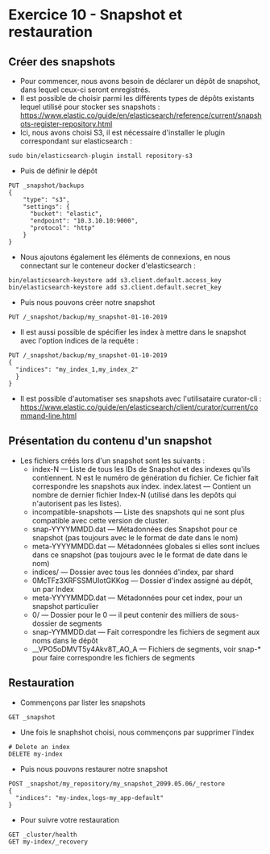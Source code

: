# Exercice 10 - Snapshot et restauration


## Créer des snapshots

* Pour commencer, nous avons besoin de déclarer un dépôt de snapshot, dans lequel ceux-ci seront enregistrés. 
* Il est possible de choisir parmi les différents types de dépôts existants lequel utilisé pour stocker ses snapshots : https://www.elastic.co/guide/en/elasticsearch/reference/current/snapshots-register-repository.html 
* Ici, nous avons choisi S3, il est nécessaire d'installer le plugin correspondant sur elasticsearch :
```
sudo bin/elasticsearch-plugin install repository-s3
```
* Puis de définir le dépôt
```
PUT _snapshot/backups
{
    "type": "s3",
    "settings": {
      "bucket": "elastic",
      "endpoint": "10.3.10.10:9000",
      "protocol": "http"
    }
}
```
* Nous ajoutons également les éléments de connexions, en nous connectant sur le conteneur docker d'elasticsearch :
```
bin/elasticsearch-keystore add s3.client.default.access_key
bin/elasticsearch-keystore add s3.client.default.secret_key
```
* Puis nous pouvons créer notre snapshot
```
PUT /_snapshot/backup/my_snapshot-01-10-2019
```
* Il est aussi possible de spécifier les index à mettre dans le snapshot avec l'option indices de la requête :
```
PUT /_snapshot/backup/my_snapshot-01-10-2019
{
  "indices": "my_index_1,my_index_2"
  }
}
```

* Il est possible d'automatiser ses snapshots avec l'utilisataire curator-cli : https://www.elastic.co/guide/en/elasticsearch/client/curator/current/command-line.html 

## Présentation du contenu d'un snapshot

* Les fichiers créés lors d'un snapshot sont les suivants :
    * index-N — Liste de tous les IDs de Snapshot et des indexes qu'ils contiennent. N est le numéro de génération du fichier. Ce fichier fait correspondre les snapshots aux index.
    index.latest — Contient un nombre de dernier fichier Index-N (utilisé dans les depôts qui n'autorisent pas les listes).
    * incompatible-snapshots — Liste des snapshots qui ne sont plus compatible avec cette version de cluster.
    * snap-YYYYMMDD.dat — Métadonnées des Snapshot pour ce snapshot (pas toujours avec le le format de date dans le nom) 
    * meta-YYYYMMDD.dat — Métadonnées globales si elles sont inclues dans ce snapshot (pas toujours avec le le format de date dans le nom)
    * indices/ — Dossier avec tous les données d'index, par shard
    * 0McTFz3XRFSSMUIotGKKog — Dossier d'index assigné au dépôt, un par Index
    * meta-YYYYMMDD.dat — Métadonnées pour cet index, pour un snapshot particulier
    * 0/ — Dossier pour le 0 — il peut contenir des milliers de sous-dossier de segments
    * snap-YYMMDD.dat — Fait correspondre les fichiers de segment aux noms dans le dépôt
    * __VPO5oDMVT5y4Akv8T_AO_A — Fichiers de segments, voir snap-* pour faire correspondre les fichiers de segments

## Restauration

* Commençons par lister les snapshots
```
GET _snapshot
```
* Une fois le snaphshot choisi, nous commençons par supprimer l'index
```
# Delete an index
DELETE my-index
```
* Puis nous pouvons restaurer notre snapshot
```
POST _snapshot/my_repository/my_snapshot_2099.05.06/_restore
{
  "indices": "my-index,logs-my_app-default"
}
```
* Pour suivre votre restauration
```
GET _cluster/health
GET my-index/_recovery
```



